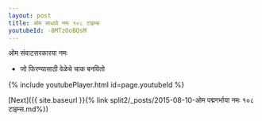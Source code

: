```yaml
---
layout: post
title: ओम साधावे नमः १०८ टाइम्स
youtubeId: -8MTzOoBQsM
---
```

 
 
 ओम संवाटसरकारया नमः  
 
 -  जो फिरण्यासाठी वेळेचे चाक बनवितो 
 
  
 
  
 
 
 
 
 
 


{% include youtubePlayer.html id=page.youtubeId %}
 
[Next]({{ site.baseurl }}{% link  split2/_posts/2015-08-10-ओम पद्मगर्भाया नमः १०८ टाइम्स.md%})
 
